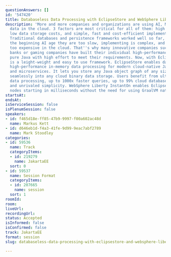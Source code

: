 ```yaml
---
questionAnswers: []
id: '547420'
title: Databaseless Data Processing with EclipseStore and WebSphere Liberty InstantOn
description: 'More and more companies and organizations are using AI, ML, VR and big
  data in the cloud. 3 factors are most critical for all of them: high performance,
  low data storage costs, and simple, fast and cost-efficient implementation and maintenance.
  Traditional databases and persistence frameworks worked well so far, however for
  the beginning AI age they are too slow, implementing is complex, and databases are
  too expensive in the cloud. That''s why many innovative companies such as online
  banks or gaming companies have built their individual high-performance systems with
  pure Java with high effort to meet their requirements. Now, with EclipseStore there
  is a leight-weight and easy to use framework. EclipseStore enables databaseless
  high-performance in-memory data processing for modern cloud-native Java applications
  and microservices. It lets you store any Java object graph of any size and complexity
  seamlessly into any cloud binary data storage. Users benefit from ultra-fast in-memory
  data processing, up to 1000x faster queries, up to 99% cloud database cost savings,
  and unrivaled simplicity. WebSphere Liberty InstantOn enables EclipseStore cluster
  nodes starting in milliseconds without the need for using GraalVM native images. '
startsAt: 
endsAt: 
isServiceSession: false
isPlenumSession: false
speakers:
- id: f465d18e-ff85-47b9-9997-f00a602ac48d
  name: Markus Kett
- id: d646eb1d-f4a3-41fe-9d99-9eac7abf2789
  name: Mark Stoodley
categories:
- id: 59536
  name: Track
  categoryItems:
  - id: 219279
    name: JakartaEE
  sort: 0
- id: 59537
  name: Session Format
  categoryItems:
  - id: 207665
    name: session
  sort: 1
roomId: 
room: 
liveUrl: 
recordingUrl: 
status: Accepted
isInformed: false
isConfirmed: false
track: JakartaEE
format: session
slug: databaseless-data-processing-with-eclipsestore-and-websphere-liberty-instanton

---
```

